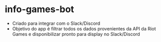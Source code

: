# info-games-bot


- Criado para integrar com o Slack/Discord
- Objetivo do app é filtrar todos os dados provenientes da API da Riot Games e disponibilizar pronto para display no Slack/Discord
